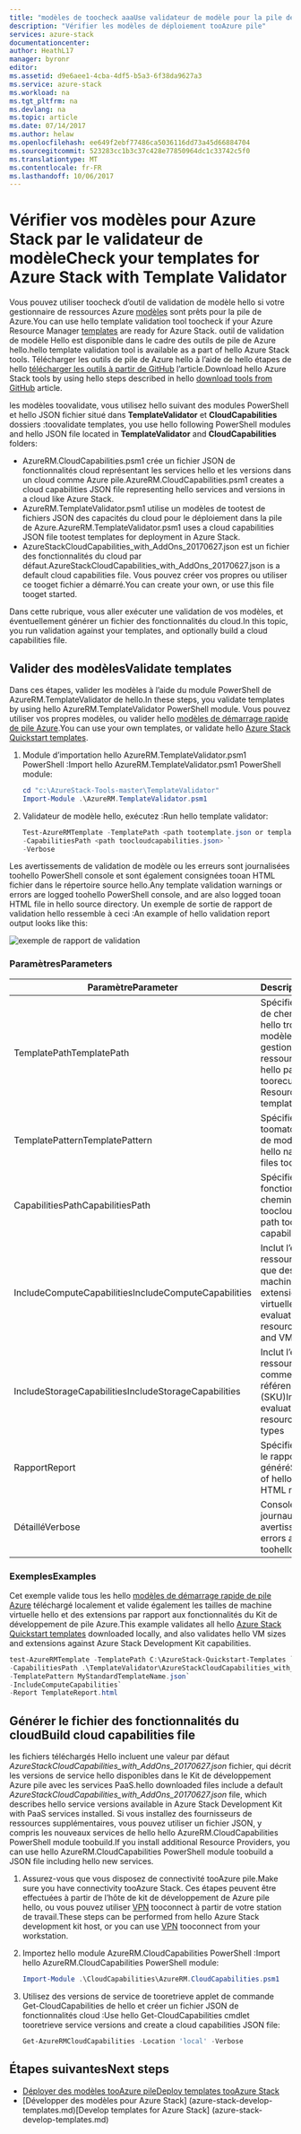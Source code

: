 ```yaml
---
title: "modèles de toocheck aaaUse validateur de modèle pour la pile de Azure | Documents Microsoft"
description: "Vérifier les modèles de déploiement tooAzure pile"
services: azure-stack
documentationcenter: 
author: HeathL17
manager: byronr
editor: 
ms.assetid: d9e6aee1-4cba-4df5-b5a3-6f38da9627a3
ms.service: azure-stack
ms.workload: na
ms.tgt_pltfrm: na
ms.devlang: na
ms.topic: article
ms.date: 07/14/2017
ms.author: helaw
ms.openlocfilehash: ee649f2ebf77486ca5036116dd73a45d66884704
ms.sourcegitcommit: 523283cc1b3c37c428e77850964dc1c33742c5f0
ms.translationtype: MT
ms.contentlocale: fr-FR
ms.lasthandoff: 10/06/2017
---
```

# <a name="check-your-templates-for-azure-stack-with-template-validator"></a><span data-ttu-id="faa74-103">Vérifier vos modèles pour Azure Stack par le validateur de modèle</span><span class="sxs-lookup"><span data-stu-id="faa74-103">Check your templates for Azure Stack with Template Validator</span></span>
<span data-ttu-id="faa74-104">Vous pouvez utiliser toocheck d’outil de validation de modèle hello si votre gestionnaire de ressources Azure [modèles](azure-stack-arm-templates.md) sont prêts pour la pile de Azure.</span><span class="sxs-lookup"><span data-stu-id="faa74-104">You can use hello template validation tool toocheck if your Azure Resource Manager [templates](azure-stack-arm-templates.md) are ready for Azure Stack.</span></span> <span data-ttu-id="faa74-105">outil de validation de modèle Hello est disponible dans le cadre des outils de pile de Azure hello.</span><span class="sxs-lookup"><span data-stu-id="faa74-105">hello template validation tool is available as a part of hello Azure Stack tools.</span></span> <span data-ttu-id="faa74-106">Télécharger les outils de pile de Azure hello à l’aide de hello étapes de hello [télécharger les outils à partir de GitHub](azure-stack-powershell-download.md) l’article.</span><span class="sxs-lookup"><span data-stu-id="faa74-106">Download hello Azure Stack tools by using hello steps described in hello [download tools from GitHub](azure-stack-powershell-download.md) article.</span></span> 

<span data-ttu-id="faa74-107">les modèles toovalidate, vous utilisez hello suivant des modules PowerShell et hello JSON fichier situé dans **TemplateValidator** et **CloudCapabilities** dossiers :</span><span class="sxs-lookup"><span data-stu-id="faa74-107">toovalidate templates, you use hello following PowerShell modules and hello JSON file located in **TemplateValidator** and **CloudCapabilities** folders:</span></span> 

 - <span data-ttu-id="faa74-108">AzureRM.CloudCapabilities.psm1 crée un fichier JSON de fonctionnalités cloud représentant les services hello et les versions dans un cloud comme Azure pile.</span><span class="sxs-lookup"><span data-stu-id="faa74-108">AzureRM.CloudCapabilities.psm1 creates a cloud capabilities JSON file representing hello services and versions in a cloud like Azure Stack.</span></span>
 - <span data-ttu-id="faa74-109">AzureRM.TemplateValidator.psm1 utilise un modèles de tootest de fichiers JSON des capacités du cloud pour le déploiement dans la pile de Azure.</span><span class="sxs-lookup"><span data-stu-id="faa74-109">AzureRM.TemplateValidator.psm1 uses a cloud capabilities JSON file tootest templates for deployment in Azure Stack.</span></span>
 - <span data-ttu-id="faa74-110">AzureStackCloudCapabilities_with_AddOns_20170627.json est un fichier des fonctionnalités du cloud par défaut.</span><span class="sxs-lookup"><span data-stu-id="faa74-110">AzureStackCloudCapabilities_with_AddOns_20170627.json is a default cloud capabilities file.</span></span>  <span data-ttu-id="faa74-111">Vous pouvez créer vos propres ou utiliser ce tooget fichier a démarré.</span><span class="sxs-lookup"><span data-stu-id="faa74-111">You can create your own, or use this file tooget started.</span></span> 

<span data-ttu-id="faa74-112">Dans cette rubrique, vous aller exécuter une validation de vos modèles, et éventuellement générer un fichier des fonctionnalités du cloud.</span><span class="sxs-lookup"><span data-stu-id="faa74-112">In this topic, you run validation against your templates, and optionally build a cloud capabilities file.</span></span>

## <a name="validate-templates"></a><span data-ttu-id="faa74-113">Valider des modèles</span><span class="sxs-lookup"><span data-stu-id="faa74-113">Validate templates</span></span>
<span data-ttu-id="faa74-114">Dans ces étapes, valider les modèles à l’aide du module PowerShell de AzureRM.TemplateValidator de hello.</span><span class="sxs-lookup"><span data-stu-id="faa74-114">In these steps, you validate templates by using hello AzureRM.TemplateValidator PowerShell module.</span></span> <span data-ttu-id="faa74-115">Vous pouvez utiliser vos propres modèles, ou valider hello [modèles de démarrage rapide de pile Azure](https://github.com/Azure/AzureStack-QuickStart-Templates).</span><span class="sxs-lookup"><span data-stu-id="faa74-115">You can use your own templates, or validate hello [Azure Stack Quickstart templates](https://github.com/Azure/AzureStack-QuickStart-Templates).</span></span>

1.  <span data-ttu-id="faa74-116">Module d’importation hello AzureRM.TemplateValidator.psm1 PowerShell :</span><span class="sxs-lookup"><span data-stu-id="faa74-116">Import hello AzureRM.TemplateValidator.psm1 PowerShell module:</span></span>
    
    ```PowerShell
    cd "c:\AzureStack-Tools-master\TemplateValidator"
    Import-Module .\AzureRM.TemplateValidator.psm1
    ```

2.  <span data-ttu-id="faa74-117">Validateur de modèle hello, exécutez :</span><span class="sxs-lookup"><span data-stu-id="faa74-117">Run hello template validator:</span></span>

    ```PowerShell
    Test-AzureRMTemplate -TemplatePath <path tootemplate.json or template folder> `
    -CapabilitiesPath <path toocloudcapabilities.json> `
    -Verbose
    ```

<span data-ttu-id="faa74-118">Les avertissements de validation de modèle ou les erreurs sont journalisées toohello PowerShell console et sont également consignées tooan HTML fichier dans le répertoire source hello.</span><span class="sxs-lookup"><span data-stu-id="faa74-118">Any template validation warnings or errors are logged toohello PowerShell console, and are also logged tooan HTML file in hello source directory.</span></span> <span data-ttu-id="faa74-119">Un exemple de sortie de rapport de validation hello ressemble à ceci :</span><span class="sxs-lookup"><span data-stu-id="faa74-119">An example of hello validation report output looks like this:</span></span>

![exemple de rapport de validation](./media/azure-stack-validate-templates/image1.png)

### <a name="parameters"></a><span data-ttu-id="faa74-121">Paramètres</span><span class="sxs-lookup"><span data-stu-id="faa74-121">Parameters</span></span>

| <span data-ttu-id="faa74-122">Paramètre</span><span class="sxs-lookup"><span data-stu-id="faa74-122">Parameter</span></span> | <span data-ttu-id="faa74-123">Description</span><span class="sxs-lookup"><span data-stu-id="faa74-123">Description</span></span> | <span data-ttu-id="faa74-124">Requis</span><span class="sxs-lookup"><span data-stu-id="faa74-124">Required</span></span> |
| ----- | -----| ----- |
| <span data-ttu-id="faa74-125">TemplatePath</span><span class="sxs-lookup"><span data-stu-id="faa74-125">TemplatePath</span></span> | <span data-ttu-id="faa74-126">Spécifie toorecursively de chemin d’accès hello trouver des modèles de gestionnaire de ressources</span><span class="sxs-lookup"><span data-stu-id="faa74-126">Specifies hello path toorecursively find Resource Manager templates</span></span> | <span data-ttu-id="faa74-127">Oui</span><span class="sxs-lookup"><span data-stu-id="faa74-127">Yes</span></span> | 
| <span data-ttu-id="faa74-128">TemplatePattern</span><span class="sxs-lookup"><span data-stu-id="faa74-128">TemplatePattern</span></span> | <span data-ttu-id="faa74-129">Spécifie le nom hello de toomatch des fichiers de modèle.</span><span class="sxs-lookup"><span data-stu-id="faa74-129">Specifies hello name of template files toomatch.</span></span> | <span data-ttu-id="faa74-130">Non</span><span class="sxs-lookup"><span data-stu-id="faa74-130">No</span></span> |
| <span data-ttu-id="faa74-131">CapabilitiesPath</span><span class="sxs-lookup"><span data-stu-id="faa74-131">CapabilitiesPath</span></span> | <span data-ttu-id="faa74-132">Spécifie le fichier JSON fonctionnalités hello chemin d’accès toocloud</span><span class="sxs-lookup"><span data-stu-id="faa74-132">Specifies hello path toocloud capabilities JSON file</span></span> | <span data-ttu-id="faa74-133">Oui</span><span class="sxs-lookup"><span data-stu-id="faa74-133">Yes</span></span> | 
| <span data-ttu-id="faa74-134">IncludeComputeCapabilities</span><span class="sxs-lookup"><span data-stu-id="faa74-134">IncludeComputeCapabilities</span></span> | <span data-ttu-id="faa74-135">Inclut l’évaluation de ressources IaaS telles que des tailles de machine virtuelle et des extensions de machine virtuelle</span><span class="sxs-lookup"><span data-stu-id="faa74-135">Includes evaluation of IaaS resources like VM Sizes and VM Extensions</span></span> | <span data-ttu-id="faa74-136">Non</span><span class="sxs-lookup"><span data-stu-id="faa74-136">No</span></span> |
| <span data-ttu-id="faa74-137">IncludeStorageCapabilities</span><span class="sxs-lookup"><span data-stu-id="faa74-137">IncludeStorageCapabilities</span></span> | <span data-ttu-id="faa74-138">Inclut l’évaluation de ressources de stockage comme des types de références (SKU)</span><span class="sxs-lookup"><span data-stu-id="faa74-138">Includes evaluation of storage resources like SKU types</span></span> | <span data-ttu-id="faa74-139">Non</span><span class="sxs-lookup"><span data-stu-id="faa74-139">No</span></span> |
| <span data-ttu-id="faa74-140">Rapport</span><span class="sxs-lookup"><span data-stu-id="faa74-140">Report</span></span> | <span data-ttu-id="faa74-141">Spécifie le nom de hello le rapport HTML généré</span><span class="sxs-lookup"><span data-stu-id="faa74-141">Specifies name of hello generated HTML report</span></span> | <span data-ttu-id="faa74-142">Non</span><span class="sxs-lookup"><span data-stu-id="faa74-142">No</span></span> |
| <span data-ttu-id="faa74-143">Détaillé</span><span class="sxs-lookup"><span data-stu-id="faa74-143">Verbose</span></span> | <span data-ttu-id="faa74-144">Console de toohello de journaux des erreurs et avertissements</span><span class="sxs-lookup"><span data-stu-id="faa74-144">Logs errors and warnings toohello console</span></span> | <span data-ttu-id="faa74-145">Non</span><span class="sxs-lookup"><span data-stu-id="faa74-145">No</span></span>|


### <a name="examples"></a><span data-ttu-id="faa74-146">Exemples</span><span class="sxs-lookup"><span data-stu-id="faa74-146">Examples</span></span>
<span data-ttu-id="faa74-147">Cet exemple valide tous les hello [modèles de démarrage rapide de pile Azure](https://github.com/Azure/AzureStack-QuickStart-Templates) téléchargé localement et valide également les tailles de machine virtuelle hello et des extensions par rapport aux fonctionnalités du Kit de développement de pile Azure.</span><span class="sxs-lookup"><span data-stu-id="faa74-147">This example validates all hello [Azure Stack Quickstart templates](https://github.com/Azure/AzureStack-QuickStart-Templates) downloaded locally, and also validates hello VM sizes and extensions against Azure Stack Development Kit capabilities.</span></span>

```PowerShell
test-AzureRMTemplate -TemplatePath C:\AzureStack-Quickstart-Templates `
-CapabilitiesPath .\TemplateValidator\AzureStackCloudCapabilities_with_AddOns_20170627.json.json `
-TemplatePattern MyStandardTemplateName.json`
-IncludeComputeCapabilities`
-Report TemplateReport.html
```

## <a name="build-cloud-capabilities-file"></a><span data-ttu-id="faa74-148">Générer le fichier des fonctionnalités du cloud</span><span class="sxs-lookup"><span data-stu-id="faa74-148">Build cloud capabilities file</span></span>
<span data-ttu-id="faa74-149">les fichiers téléchargés Hello incluent une valeur par défaut *AzureStackCloudCapabilities_with_AddOns_20170627.json* fichier, qui décrit les versions de service hello disponibles dans le Kit de développement Azure pile avec les services PaaS.</span><span class="sxs-lookup"><span data-stu-id="faa74-149">hello downloaded files include a default *AzureStackCloudCapabilities_with_AddOns_20170627.json* file, which describes hello service versions available in Azure Stack Development Kit with PaaS services installed.</span></span>  <span data-ttu-id="faa74-150">Si vous installez des fournisseurs de ressources supplémentaires, vous pouvez utiliser un fichier JSON, y compris les nouveaux services de hello hello AzureRM.CloudCapabilities PowerShell module toobuild.</span><span class="sxs-lookup"><span data-stu-id="faa74-150">If you install additional Resource Providers, you can use hello AzureRM.CloudCapabilities PowerShell module toobuild a JSON file including hello new services.</span></span>  

1.  <span data-ttu-id="faa74-151">Assurez-vous que vous disposez de connectivité tooAzure pile.</span><span class="sxs-lookup"><span data-stu-id="faa74-151">Make sure you have connectivity tooAzure Stack.</span></span>  <span data-ttu-id="faa74-152">Ces étapes peuvent être effectuées à partir de l’hôte de kit de développement de Azure pile hello, ou vous pouvez utiliser [VPN](azure-stack-connect-azure-stack.md#connect-to-azure-stack-with-vpn) tooconnect à partir de votre station de travail.</span><span class="sxs-lookup"><span data-stu-id="faa74-152">These steps can be performed from hello Azure Stack development kit host, or you can use [VPN](azure-stack-connect-azure-stack.md#connect-to-azure-stack-with-vpn) tooconnect from your workstation.</span></span> 
2.  <span data-ttu-id="faa74-153">Importez hello module AzureRM.CloudCapabilities PowerShell :</span><span class="sxs-lookup"><span data-stu-id="faa74-153">Import hello AzureRM.CloudCapabilities PowerShell module:</span></span>

    ```PowerShell
    Import-Module .\CloudCapabilities\AzureRM.CloudCapabilities.psm1
    ``` 

3.  <span data-ttu-id="faa74-154">Utilisez des versions de service de tooretrieve applet de commande Get-CloudCapabilities de hello et créer un fichier JSON de fonctionnalités cloud :</span><span class="sxs-lookup"><span data-stu-id="faa74-154">Use hello Get-CloudCapabilities cmdlet tooretrieve service versions and create a cloud capabilities JSON file:</span></span>

    ```PowerShell
    Get-AzureRMCloudCapabilities -Location 'local' -Verbose
    ```             


## <a name="next-steps"></a><span data-ttu-id="faa74-155">Étapes suivantes</span><span class="sxs-lookup"><span data-stu-id="faa74-155">Next steps</span></span>
 - [<span data-ttu-id="faa74-156">Déployer des modèles tooAzure pile</span><span class="sxs-lookup"><span data-stu-id="faa74-156">Deploy templates tooAzure Stack</span></span>](azure-stack-arm-templates.md)
 - <span data-ttu-id="faa74-157">[Développer des modèles pour Azure Stack] (azure-stack-develop-templates.md)</span><span class="sxs-lookup"><span data-stu-id="faa74-157">[Develop templates for Azure Stack] (azure-stack-develop-templates.md)</span></span>

